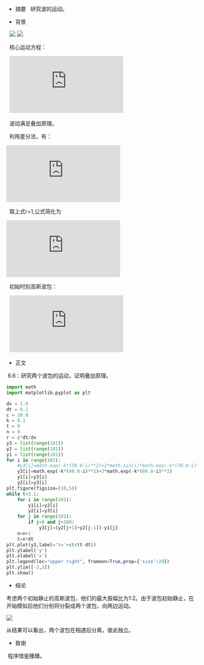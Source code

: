 * 摘要
   
   研究波的运动。

* 背景

   ![](http://upload.wikimedia.org/wikipedia/commons/thumb/3/30/Partial_transmittance.gif/270px-Partial_transmittance.gif)
   ![](http://www.hanwelltech.com/uploadfile/200910/20091014155531725.gif)

   核心运动方程：
   
   ![](http://latex.codecogs.com/gif.latex?%7B%5Cfrac%7B%5Cpartial%5E2%20y%7D%7B%5Cpartial%20t%5E2%7D%7D%3Dc%5E2%5Cfrac%7B%5Cpartial%5E2%20y%7D%7B%5Cpartial%20x%5E2%7D)
   
   波动满足叠加原理。
   
   利用差分法，有：
   
   ![](http://latex.codecogs.com/gif.latex?y%28i%2Cn&plus;1%29%3D2%5B1-r%5E2%5Dy%28i%2Cn%29-y%28i%2Cn-1%29&plus;r%5E2%5By%28i&plus;1%2Cn%29&plus;y%28i-1%2Cn%29%5D)
   
   取上式r=1,公式简化为
   
   ![](http://latex.codecogs.com/gif.latex?y%28i%2Cn&plus;1%29%3D-y%28i%2Cn-1%29&plus;y%28i&plus;1%2Cn%29&plus;y%28i-1%2Cn%29)
   
   初始时刻高斯波包：
   
   ![](http://latex.codecogs.com/gif.latex?y_%7B0%7D%28x%29%3Dexp%5B-k%28x-x_%7B0%7D%29%5E2%5D)
   
* 正文

  6.6：研究两个波包的运动，证明叠加原理。
  
```python
import math
import matplotlib.pyplot as plt

dx = 1.0
dt = 0.1
c = 10.0
k = 0.1
t = 0
n = 0
r = c*dt/dx
y3 = list(range(101))
y2 = list(range(101))
y1 = list(range(101))
for i in range(101):
    #y3[i]=math.exp(-k*(30.0-i)**2)+2*math.sin(i)*math.exp(-k*(70.0-i)**2)
    y3[i]=math.exp(-k*(40.0-i)**2)+2*math.exp(-k*(60.0-i)**2)
    y1[i]=y3[i]
    y2[i]=y3[i]
plt.figure(figsize=(10,5))
while t<3.1:
    for i in range(101):
        y1[i]=y2[i]
        y2[i]=y3[i]
    for j in range(101):
        if j>0 and j<100:
            y3[j]=(y2[j+1]+y2[j-1])-y1[j]
    n=n+1
    t=n*dt
plt.plot(y3,label='t='+str(t-dt))
plt.ylabel('y')
plt.xlabel('x')
plt.legend(loc="upper right", frameon=True,prop={'size':20})
plt.ylim([-3,3])
plt.show()
``` 

* 结论
 
 考虑两个初始静止的高斯波包，他们的最大振幅比为1:2。由于波包初始静止，在开始模拟后他们分别将分裂成两个波包，向两边运动。
 
 ![](http://ww4.sinaimg.cn/mw690/6ccfb470gw1fau1pg40gsj20h319zjtc.jpg)
 
 从结果可以看出，两个波包在相遇后分离，彼此独立。
 
* 致谢

  程序借鉴臻臻。
